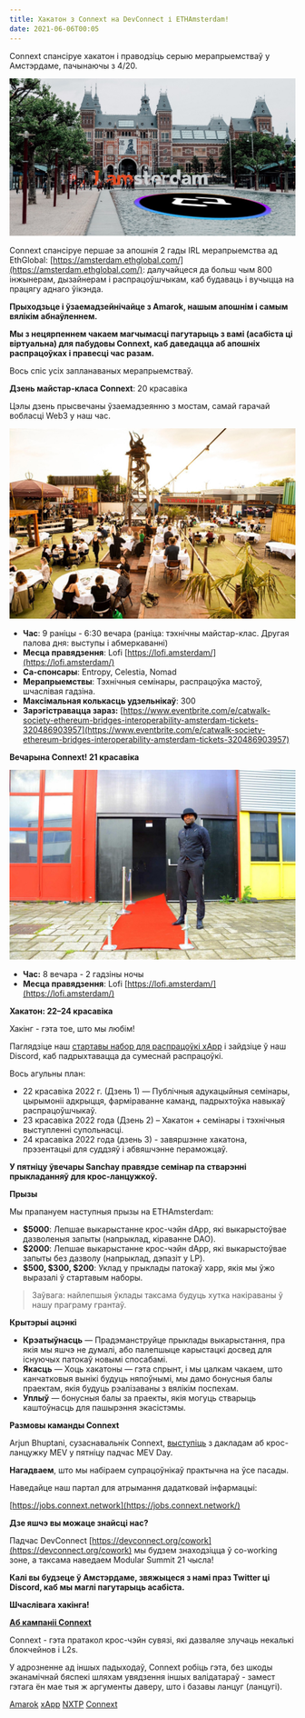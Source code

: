 ```yaml
---
title: Хакатон з Connext на DevConnect і ETHAmsterdam!
date: 2021-06-06T00:05
---
```


Connext спансіруе хакатон і праводзіць серыю мерапрыемстваў у Амстэрдаме, пачынаючы з 4/20.

![](/blog/6/1.jpeg)

Connext спансіруе першае за апошнія 2 гады IRL мерапрыемства ад EthGlobal: [https://amsterdam.ethglobal.com/](https://amsterdam.ethglobal.com/): далучайцеся да больш чым 800 інжынерам, дызайнерам і распрацоўшчыкам, каб будаваць і вучыцца на працягу аднаго ўікэнда.

**Прыходзьце і ўзаемадзейнічайце з Amarok, нашым апошнім і самым вялікім абнаўленнем.**

**Мы з нецярпеннем чакаем магчымасці пагутарыць з вамі (асабіста ці віртуальна) для пабудовы Connext, каб даведацца аб апошніх распрацоўках і правесці час разам.**

  

Вось спіс усіх запланаваных мерапрыемстваў.

**Дзень майстар-класа Connext**: 20 красавіка

Цэлы дзень прысвечаны ўзаемадзеянню з мостам, самай гарачай вобласці Web3 у наш час.

  

![](/blog/6/2.jpeg)

*   **Час**: 9 раніцы - 6:30 вечара (раніца: тэхнічны майстар-клас. Другая палова дня: выступы і абмеркаванні)
*   **Месца правядзення**: Lofi [https://lofi.amsterdam/](https://lofi.amsterdam/)
*   **Са-спонсары**: Entropy, Celestia, Nomad
*   **Мерапрыемствы**: Тэхнічныя семінары, распрацоўка мастоў, шчаслівая гадзіна.
*   **Максімальная колькасць удзельнікаў**: 300
*   **Зарэгістравацца зараз:** [https://www.eventbrite.com/e/catwalk-society-ethereum-bridges-interoperability-amsterdam-tickets-320486903957](https://www.eventbrite.com/e/catwalk-society-ethereum-bridges-interoperability-amsterdam-tickets-320486903957)

  

**Вечарына Connext! 21 красавіка**

![](/blog/6/3.jpeg)

*   **Час:** 8 вечара - 2 гадзіны ночы
*   **Месца правядзення**: Lofi [https://lofi.amsterdam/](https://lofi.amsterdam/)

  

**Хакатон: 22–24 красавіка**

Хакінг - гэта тое, што мы любім!

Паглядзіце наш [стартавы набор для распрацоўкі xApp](https://github.com/connext/xapp-starter) і зайдзіце ў наш Discord, каб падрыхтавацца да сумеснай распрацоўкі.

Вось агульны план:

*   22 красавіка 2022 г. (Дзень 1) — Публічныя адукацыйныя семінары, цырымоніі адкрыцця, фарміраванне каманд, падрыхтоўка навыкаў распрацоўшчыкаў.
*   23 красавіка 2022 года (Дзень 2) – Хакатон + семінары і тэхнічныя выступленні супольнасці.
*   24 красавіка 2022 года (дзень 3) - завяршэнне хакатона, прэзентацыі для суддзяў і абвяшчэнне пераможцаў.

**У пятніцу ўвечары Sanchay правядзе семінар па стварэнні прыкладанняў для крос-ланцужкоў.**

**Прызы**

Мы прапануем наступныя прызы на ETHAmsterdam:

*   **$5000**: Лепшае выкарыстанне крос-чэйн dApp, які выкарыстоўвае дазволеныя запыты (напрыклад, кіраванне DAO).
*   **$2000**: Лепшае выкарыстанне крос-чэйн dApp, які выкарыстоўвае запыты без дазволу (напрыклад, дэпазіт у LP).
*   **$500, $300, $200**: Уклад у прыклады патокаў xapp, якія мы ўжо выразалі ў стартавым наборы.

> Заўвага: найлепшыя ўклады таксама будуць хутка накіраваны ў нашу праграму грантаў.

**Крытэрыі ацэнкі**

*   **Крэатыўнасць** — Прадэманструйце прыклады выкарыстання, пра якія мы яшчэ не думалі, або палепшыце карыстацкі досвед для існуючых патокаў новымі спосабамі.
*   **Якасць** — Хоць хакатоны — гэта спрынт, і мы цалкам чакаем, што канчатковыя вынікі будуць няпоўнымі, мы дамо бонусныя балы праектам, якія будуць рэалізаваны з вялікім поспехам.
*   **Уплыў** — бонусныя балы за праекты, якія могуць стварыць каштоўнасць для пашырэння экасістэмы.

**Размовы каманды Connext**

Arjun Bhuptani, сузаснавальнік Connext, [выступіць](https://twitter.com/tzhen/status/1516066639124602887) з дакладам аб крос-ланцужку MEV у пятніцу падчас MEV Day.

  

**Нагадваем**, што мы набіраем супрацоўнікаў практычна на ўсе пасады.

Наведайце наш партал для атрымання дадатковай інфармацыі:

[https://jobs.connext.network](https://jobs.connext.network/)

  

**Дзе яшчэ вы можаце знайсці нас?**

Падчас DevConnect [https://devconnect.org/cowork](https://devconnect.org/cowork) мы будзем знаходзіцца ў co-working зоне, а таксама наведаем Modular Summit 21 чысла!

**Калі вы будзеце ў Амстэрдаме, звяжыцеся з намі праз Twitter ці Discord, каб мы маглі пагутарыць асабіста.**

**Шчаслівага хакінга!**

  

[**Аб кампаніі Connext**](https://www.connext.network/about)

Connext - гэта пратакол крос-чэйн сувязі, які дазваляе злучаць некалькі блокчейнов і L2s.

У адрозненне ад іншых падыходаў, Connext робіць гэта, без шкоды эканамічнай бяспекі шляхам увядзення іншых валідатараў - замест гэтага ён мае тыя ж аргументы даверу, што і базавы ланцуг (ланцугі).

  

[Amarok](https://blog.connext.network/announcing-the-amarok-network-upgrade-5046317860a4) [xApp](https://github.com/connext/xapp-starter) [NXTP](https://github.com/connext/nxtp) [Connext](https://blog.connext.network/)

